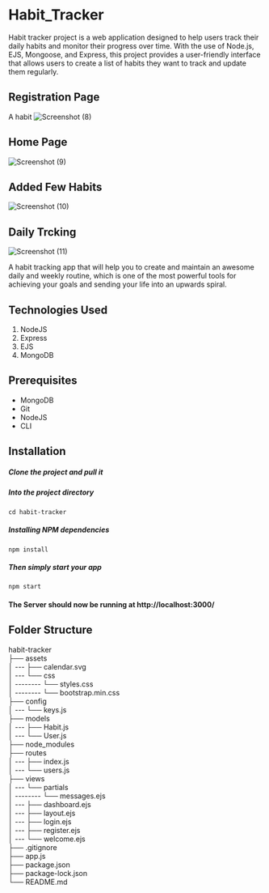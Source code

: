 # Habit_Tracker

Habit tracker project is a web application designed to help users track their daily habits and monitor their progress over time. With the use of Node.js, EJS, Mongoose, and Express, this project provides a user-friendly interface that allows users to create a list of habits they want to track and update them regularly.

## Registration Page
A habit ![Screenshot (8)](https://user-images.githubusercontent.com/58897751/230894539-2aa3582a-a7a3-4946-ac8c-32442a6aa6d3.png)

## Home Page
![Screenshot (9)](https://user-images.githubusercontent.com/58897751/230894645-6b970418-b33b-4039-a485-4ad1335aae36.png)

## Added Few Habits
![Screenshot (10)](https://user-images.githubusercontent.com/58897751/230894692-8670417d-b867-4c8c-b174-22bfc663af69.png)

## Daily Trcking
![Screenshot (11)](https://user-images.githubusercontent.com/58897751/230894737-48fd80da-86c8-4774-b2e4-8008a46f9e82.png)


A habit tracking app that will help you to create and maintain an awesome daily and weekly routine, which is one of the most powerful tools for achieving your goals and sending your life into an upwards spiral.

## Technologies Used
1.  NodeJS
2.  Express
3.  EJS
4.  MongoDB

## Prerequisites
- MongoDB
- Git
- NodeJS
- CLI

## Installation

##### Clone the project and pull it


##### Into the project directory

`cd habit-tracker`

##### Installing NPM dependencies

`npm install`

##### Then simply start your app

`npm start`

#### The Server should now be running at http://localhost:3000/

## Folder Structure

habit-tracker <br>
├── assets <br>
│ --- ├── calendar.svg <br>
│ --- └── css <br>
│ -------- └── styles.css <br>
│ -------- └── bootstrap.min.css <br>
├── config <br>
│ --- └── keys.js <br>
├── models <br>
│ --- ├── Habit.js <br>
│ --- └── User.js <br>
├── node_modules <br>
├── routes <br>
│ --- ├── index.js <br>
│ --- └── users.js <br>
├── views <br>
│ --- └── partials <br>
│ -------- └── messages.ejs <br>
│ --- ├── dashboard.ejs <br>
│ --- ├── layout.ejs <br>
│ --- ├── login.ejs <br>
│ --- ├── register.ejs <br>
│ --- └── welcome.ejs <br>
├── .gitignore <br>
├── app.js <br>
├── package.json <br>
├── package-lock.json <br>
└── README.md <br>
